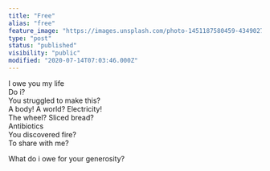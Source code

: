 ```yaml
---
title: "Free"
alias: "free"
feature_image: "https://images.unsplash.com/photo-1451187580459-43490279c0fa?ixlib=rb-1.2.1&q=80&fm=jpg&crop=entropy&cs=tinysrgb&w=2000&fit=max&ixid=eyJhcHBfaWQiOjExNzczfQ"
type: "post"
status: "published"
visibility: "public"
modified: "2020-07-14T07:03:46.000Z"
---
```


<p>I owe you my life<br>Do i?<br>You struggled to make this?<br>A body! A world? Electricity!<br>The wheel? Sliced bread?<br>Antibiotics<br>You discovered fire?<br>To share with me?</p><p>What do i owe for your generosity?</p>
